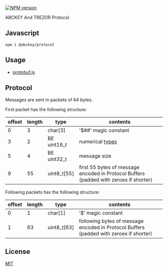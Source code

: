 [![NPM version](https://img.shields.io/npm/v/@abckey/protocol.svg)](https://www.npmjs.com/package/@abckey/protocol)

ABCKEY And TREZOR Protocol

## Javascript

```
npm i @abckey/protocol
```

## Usage
- [protobuf.js](https://github.com/protobufjs/protobuf.js#usage)

## Protocol

Messages are sent in packets of 64 bytes.

First packet has the following structure:

| offset | length | type        | contents                                                                              |
|--------|--------|-------------|---------------------------------------------------------------------------------------|
|      0 |      3 | char[3]     | '$##' magic constant                                                                  |
|      3 |      2 | BE uint16_t | numerical [types](src/msg.proto)                                          |
|      5 |      4 | BE uint32_t | message size                                                                          |
|      9 |     55 | uint8_t[55] | first 55 bytes of message encoded in Protocol Buffers (padded with zeroes if shorter) |

Following packets has the following structure:

| offset | length | type        | contents                                                                               |
|--------|--------|-------------|----------------------------------------------------------------------------------------|
|      0 |      1 | char[1]     | '$' magic constant                                                                     |
|      1 |     63 | uint8_t[63] | following bytes of message encoded in Protocol Buffers (padded with zeroes if shorter) |

## License

[MIT](LICENSE)
